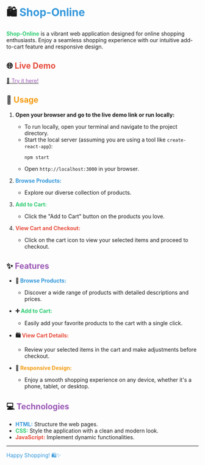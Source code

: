 # 🛍️ <span style="color: #3498db;">Shop-Online</span>

**<span style="color: #2ecc71;">Shop-Online</span>** is a vibrant web application designed for online shopping enthusiasts. Enjoy a seamless shopping experience with our intuitive add-to-cart feature and responsive design.

## 🌐 <span style="color: #e74c3c;">Live Demo</span>

[🚀 <span style="color: #9b59b6;">Try it here!</span>](https://shop-online-demo-website.netlify.app)

## 📖 <span style="color: #f39c12;">Usage</span>

1. **Open your browser and go to the live demo link or run locally:**
    - To run locally, open your terminal and navigate to the project directory.
    - Start the local server (assuming you are using a tool like `create-react-app`):
      ```bash
      npm start
      ```
    - Open `http://localhost:3000` in your browser.

2. **<span style="color: #3498db;">Browse Products:</span>**
    - Explore our diverse collection of products.

3. **<span style="color: #2ecc71;">Add to Cart:</span>**
    - Click the "Add to Cart" button on the products you love.

4. **<span style="color: #e74c3c;">View Cart and Checkout:</span>**
    - Click on the cart icon to view your selected items and proceed to checkout.

## ✨ <span style="color: #9b59b6;">Features</span>

- **🛒 <span style="color: #3498db;">Browse Products:</span>**
  - Discover a wide range of products with detailed descriptions and prices.

- **➕ <span style="color: #2ecc71;">Add to Cart:</span>**
  - Easily add your favorite products to the cart with a single click.

- **🛍️ <span style="color: #e74c3c;">View Cart Details:</span>**
  - Review your selected items in the cart and make adjustments before checkout.

- **📱 <span style="color: #f39c12;">Responsive Design:</span>**
  - Enjoy a smooth shopping experience on any device, whether it's a phone, tablet, or desktop.

## 💻 <span style="color: #9b59b6;">Technologies</span>

- **<span style="color: #3498db;">HTML:</span>** Structure the web pages.
- **<span style="color: #2ecc71;">CSS:</span>** Style the application with a clean and modern look.
- **<span style="color: #e74c3c;">JavaScript:</span>** Implement dynamic functionalities.


---

<span style="color: #3498db;">Happy Shopping! 🛍️✨</span>
